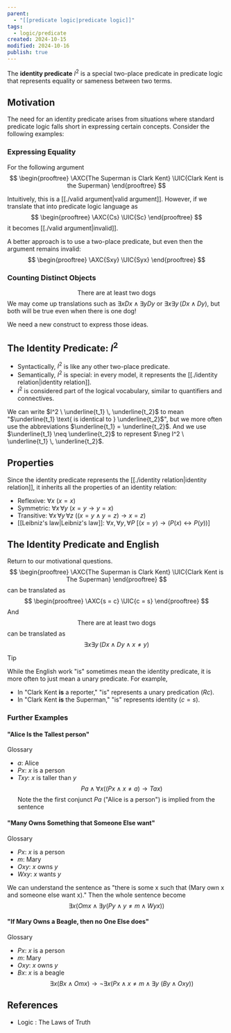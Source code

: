 ```yaml
---
parent:
  - "[[predicate logic|predicate logic]]"
tags:
  - logic/predicate
created: 2024-10-15
modified: 2024-10-16
publish: true
---
```

The **identity predicate** $I^2$ is a special two-place predicate in predicate logic that represents equality or sameness between two terms.

## Motivation
The need for an identity predicate arises from situations where standard predicate logic falls short in expressing certain concepts. Consider the following examples:

### Expressing Equality
For the following argument
$$
\begin{prooftree}
\AXC{The Superman is Clark Kent}
\UIC{Clark Kent is the Superman}
\end{prooftree}
$$

Intuitively, this is a [[./valid argument|valid argument]]. However, if we translate that into predicate logic language as
$$
\begin{prooftree}
\AXC{Cs}
\UIC{Sc}
\end{prooftree}
$$
it becomes [[./valid argument|invalid]].

A better approach is to use a two-place predicate, but even then the argument remains invalid:
$$
\begin{prooftree}
\AXC{Sxy}
\UIC{Syx}
\end{prooftree}
$$

### Counting Distinct Objects
$$
\text{There are at least two dogs}
$$
We may come up translations such as $\exists x Dx \land \exists y Dy$ or $\exists x \exists y \, (Dx \land Dy)$, but both will be true even when there is one dog!

We need a new construct to express those ideas.

## The Identity Predicate: $I^2$
- Syntactically, $I^2$ is like any other two-place predicate.
- Semantically, $I^2$ is special: in every model, it represents the [[./identity relation|identity relation]].
- $I^2$ is considered part of the logical vocabulary, similar to quantifiers and connectives.

We can write $I^2 \ \underline{t_1} \, \underline{t_2}$ to mean "$\underline{t_1} \text{ is identical to } \underline{t_2}$", but we more often use the abbreviations $\underline{t_1} = \underline{t_2}$. And we use $\underline{t_1} \neq \underline{t_2}$ to represent $\neg I^2 \ \underline{t_1} \, \underline{t_2}$.

## Properties
Since the identity predicate represents the [[./identity relation|identity relation]], it inherits all the properties of an identity relation:
- Reflexive: $\forall x \ (x = x)$
- Symmetric: $\forall x\,\forall y \ (x = y \to y = x)$
- Transitive: $\forall x\,\forall y\,\forall z \ ((x = y \land y = z) \to x = z)$
- [[Leibniz's law|Leibniz's law]]: $\forall x,\forall y,\forall P \ \bigl[ (x = y) \to (P(x) \leftrightarrow P(y)) \bigr]$

## The Identity Predicate and English
Return to our motivational questions.
$$
\begin{prooftree}
\AXC{The Superman is Clark Kent}
\UIC{Clark Kent is The Superman}
\end{prooftree}
$$
can be translated as
$$
\begin{prooftree}
\AXC{s = c}
\UIC{c = s}
\end{prooftree}
$$
And 
$$
\text{There are at least two dogs}
$$
can be translated as
$$
\exists x \exists y \, (Dx \land Dy \land x \neq y)
$$

> [!tip] 
> While the English work "is" sometimes mean the identity predicate, it is more often to just mean a unary predicate. For example,
> - In "Clark Kent **is** a reporter," "is" represents a unary predication ($Rc$).
> - In "Clark Kent **is** the Superman," "is" represents identity ($c = s$).

### Further Examples
#### "Alice Is the Tallest person"
Glossary
- $a$: Alice
- $Px$: $x$ is a person
- $T x y$: $x$ is taller than $y$
$$
Pa \land \forall x ((Px \land x \neq a) \to Tax)
$$
Note the the first conjunct $Pa$ ("Alice is a person") is implied from the sentence

#### "Many Owns Something that Someone Else want"
Glossary
- $P x$: $x$ is a person
- $m$: Mary
- $O xy$: $x$ owns $y$
- $W xy$: $x$ wants $y$

We can understand the sentence as "there is some x such that (Mary own x and someone else want x)." Then the whole sentence become
$$
\exists x (Omx \land \exists y (Py \land y \neq m \land W y x))
$$

#### "If Mary Owns a Beagle, then no One Else does"
Glossary
- $P x$: $x$ is a person
- $m$: Mary
- $O xy$: $x$ owns $y$
- $B x$: $x$ is a beagle
$$
\exists x (Bx \land Omx) \to \neg \exists x (Px \land x \neq m \land \exists y\ (By \land Oxy))
$$

## References
- Logic : The Laws of Truth